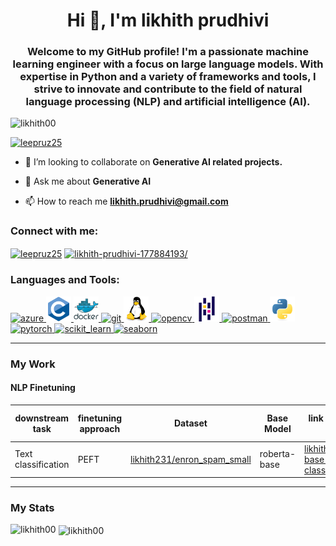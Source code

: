 <h1 align="center">Hi 👋, I'm likhith prudhivi</h1>
<h3 align="center">Welcome to my GitHub profile! I'm a passionate machine learning engineer with a focus on large language models. With expertise in Python and a variety of frameworks and tools, I strive to innovate and contribute to the field of natural language processing (NLP) and artificial intelligence (AI).</h3>

<p align="left"> <img src="https://komarev.com/ghpvc/?username=likhith00&label=Profile%20views&color=0e75b6&style=flat" alt="likhith00" /> </p>

<p align="left"> <a href="https://twitter.com/leepruz25" target="blank"><img src="https://img.shields.io/twitter/follow/leepruz25?logo=twitter&style=for-the-badge" alt="leepruz25" /></a> </p>

- 👯 I’m looking to collaborate on **Generative AI related projects.**

- 💬 Ask me about **Generative AI**

- 📫 How to reach me **likhith.prudhivi@gmail.com**

<h3 align="left">Connect with me:</h3>
<p align="left">
<a href="https://twitter.com/leepruz25" target="blank"><img align="center" src="https://raw.githubusercontent.com/rahuldkjain/github-profile-readme-generator/master/src/images/icons/Social/twitter.svg" alt="leepruz25" height="30" width="40" /></a>
<a href="https://linkedin.com/in/likhith-prudhivi-177884193/" target="blank"><img align="center" src="https://raw.githubusercontent.com/rahuldkjain/github-profile-readme-generator/master/src/images/icons/Social/linked-in-alt.svg" alt="likhith-prudhivi-177884193/" height="30" width="40" /></a>
</p>

<h3 align="left">Languages and Tools:</h3>
<p align="left"> <a href="https://azure.microsoft.com/en-in/" target="_blank" rel="noreferrer"> <img src="https://www.vectorlogo.zone/logos/microsoft_azure/microsoft_azure-icon.svg" alt="azure" width="40" height="40"/> </a> <a href="https://www.cprogramming.com/" target="_blank" rel="noreferrer"> <img src="https://raw.githubusercontent.com/devicons/devicon/master/icons/c/c-original.svg" alt="c" width="40" height="40"/> </a> <a href="https://www.docker.com/" target="_blank" rel="noreferrer"> <img src="https://raw.githubusercontent.com/devicons/devicon/master/icons/docker/docker-original-wordmark.svg" alt="docker" width="40" height="40"/> </a> <a href="https://git-scm.com/" target="_blank" rel="noreferrer"> <img src="https://www.vectorlogo.zone/logos/git-scm/git-scm-icon.svg" alt="git" width="40" height="40"/> </a> <a href="https://www.linux.org/" target="_blank" rel="noreferrer"> <img src="https://raw.githubusercontent.com/devicons/devicon/master/icons/linux/linux-original.svg" alt="linux" width="40" height="40"/> </a> <a href="https://opencv.org/" target="_blank" rel="noreferrer"> <img src="https://www.vectorlogo.zone/logos/opencv/opencv-icon.svg" alt="opencv" width="40" height="40"/> </a> <a href="https://pandas.pydata.org/" target="_blank" rel="noreferrer"> <img src="https://raw.githubusercontent.com/devicons/devicon/2ae2a900d2f041da66e950e4d48052658d850630/icons/pandas/pandas-original.svg" alt="pandas" width="40" height="40"/> </a> <a href="https://postman.com" target="_blank" rel="noreferrer"> <img src="https://www.vectorlogo.zone/logos/getpostman/getpostman-icon.svg" alt="postman" width="40" height="40"/> </a> <a href="https://www.python.org" target="_blank" rel="noreferrer"> <img src="https://raw.githubusercontent.com/devicons/devicon/master/icons/python/python-original.svg" alt="python" width="40" height="40"/> </a> <a href="https://pytorch.org/" target="_blank" rel="noreferrer"> <img src="https://www.vectorlogo.zone/logos/pytorch/pytorch-icon.svg" alt="pytorch" width="40" height="40"/> </a> <a href="https://scikit-learn.org/" target="_blank" rel="noreferrer"> <img src="https://upload.wikimedia.org/wikipedia/commons/0/05/Scikit_learn_logo_small.svg" alt="scikit_learn" width="40" height="40"/> </a> <a href="https://seaborn.pydata.org/" target="_blank" rel="noreferrer"> <img src="https://seaborn.pydata.org/_images/logo-mark-lightbg.svg" alt="seaborn" width="40" height="40"/> </a> </p>

-----

<h3 align="left">My Work</h3>

<h4 align="left">NLP Finetuning</h4>

downstream task | finetuning approach | Dataset |Base Model | link to fine tuned model |link to the project| 
----------------|---------------------|---------|-----------|--------------------------|-------------------|
Text classification | PEFT      | <a href = "https://huggingface.co/datasets/likhith231/enron_spam_small">likhith231/enron_spam_small</a>| roberta-base|<a href="https://huggingface.co/likhith231/roberta-base-lora-text-classification">likhith231/roberta-base-lora-text-classification</a>|<a href="https://github.com/likhith00/Text-Classification">Click Here</a> |
-----
<h3 align="left">My Stats</h3>
<p><img align="left" src="https://github-readme-stats.vercel.app/api/top-langs?username=likhith00&show_icons=true&locale=en&layout=compact" alt="likhith00" /></p>

<p>&nbsp;<img align="center" src="https://github-readme-stats.vercel.app/api?username=likhith00&show_icons=true&locale=en" alt="likhith00" /></p>
